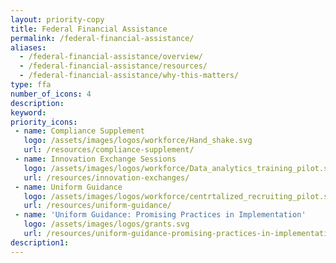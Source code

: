 ```yaml
---
layout: priority-copy
title: Federal Financial Assistance
permalink: /federal-financial-assistance/
aliases:
  - /federal-financial-assistance/overview/
  - /federal-financial-assistance/resources/
  - /federal-financial-assistance/why-this-matters/
type: ffa
number_of_icons: 4
description: 
keyword: 
priority_icons: 
 - name: Compliance Supplement
   logo: /assets/images/logos/workforce/Hand_shake.svg
   url: /resources/compliance-supplement/
 - name: Innovation Exchange Sessions
   logo: /assets/images/logos/workforce/Data_analytics_training_pilot.svg
   url: /resources/innovation-exchanges/
 - name: Uniform Guidance
   logo: /assets/images/logos/workforce/centrtalized_recruiting_pilot.svg
   url: /resources/uniform-guidance/
 - name: 'Uniform Guidance: Promising Practices in Implementation'
   logo: /assets/images/logos/grants.svg
   url: /resources/uniform-guidance-promising-practices-in-implementation/
description1:
---
```




